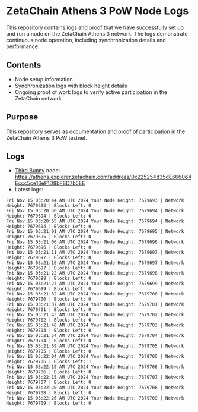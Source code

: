 # ZetaChain Athens 3 PoW Node Logs
This repository contains logs and proof that we have successfully set up and run a node on the ZetaChain Athens 3 network. The logs demonstrate continuous node operation, including synchronization details and performance.

## Contents
- Node setup information
- Synchronization logs with block height details
- Ongoing proof of work logs to verify active participation in the ZetaChain network

## Purpose
This repository serves as documentation and proof of participation in the ZetaChain Athens 3 PoW testnet.

## Logs

- [Third Bunny](https://thirdbunny.xyz/) node: https://athens.explorer.zetachain.com/address/0x225254d35dE666064Eccc5ce16eF1D8bF8D7b5EE
- Latest logs:
```
Fri Nov 15 03:20:44 AM UTC 2024 Your Node Height: 7679693 | Network Height: 7679693 | Blocks Left: 0
Fri Nov 15 03:20:50 AM UTC 2024 Your Node Height: 7679694 | Network Height: 7679694 | Blocks Left: 0
Fri Nov 15 03:20:55 AM UTC 2024 Your Node Height: 7679694 | Network Height: 7679694 | Blocks Left: 0
Fri Nov 15 03:21:01 AM UTC 2024 Your Node Height: 7679695 | Network Height: 7679695 | Blocks Left: 0
Fri Nov 15 03:21:06 AM UTC 2024 Your Node Height: 7679696 | Network Height: 7679696 | Blocks Left: 0
Fri Nov 15 03:21:11 AM UTC 2024 Your Node Height: 7679697 | Network Height: 7679697 | Blocks Left: 0
Fri Nov 15 03:21:16 AM UTC 2024 Your Node Height: 7679697 | Network Height: 7679697 | Blocks Left: 0
Fri Nov 15 03:21:22 AM UTC 2024 Your Node Height: 7679698 | Network Height: 7679698 | Blocks Left: 0
Fri Nov 15 03:21:27 AM UTC 2024 Your Node Height: 7679699 | Network Height: 7679699 | Blocks Left: 0
Fri Nov 15 03:21:32 AM UTC 2024 Your Node Height: 7679700 | Network Height: 7679700 | Blocks Left: 0
Fri Nov 15 03:21:37 AM UTC 2024 Your Node Height: 7679701 | Network Height: 7679701 | Blocks Left: 0
Fri Nov 15 03:21:43 AM UTC 2024 Your Node Height: 7679702 | Network Height: 7679702 | Blocks Left: 0
Fri Nov 15 03:21:48 AM UTC 2024 Your Node Height: 7679703 | Network Height: 7679703 | Blocks Left: 0
Fri Nov 15 03:21:54 AM UTC 2024 Your Node Height: 7679704 | Network Height: 7679704 | Blocks Left: 0
Fri Nov 15 03:21:59 AM UTC 2024 Your Node Height: 7679705 | Network Height: 7679705 | Blocks Left: 0
Fri Nov 15 03:22:04 AM UTC 2024 Your Node Height: 7679705 | Network Height: 7679706 | Blocks Left: 1
Fri Nov 15 03:22:10 AM UTC 2024 Your Node Height: 7679706 | Network Height: 7679706 | Blocks Left: 0
Fri Nov 15 03:22:15 AM UTC 2024 Your Node Height: 7679707 | Network Height: 7679707 | Blocks Left: 0
Fri Nov 15 03:22:20 AM UTC 2024 Your Node Height: 7679708 | Network Height: 7679708 | Blocks Left: 0
Fri Nov 15 03:22:26 AM UTC 2024 Your Node Height: 7679709 | Network Height: 7679709 | Blocks Left: 0
```
